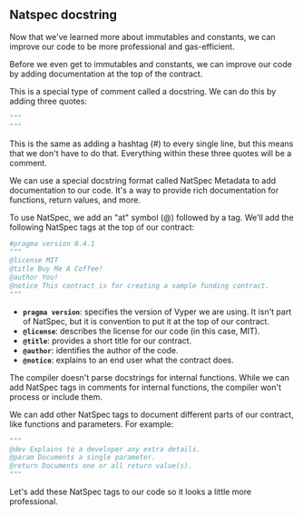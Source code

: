 ## Natspec docstring

Now that we've learned more about immutables and constants, we can improve our code to be more professional and gas-efficient.

Before we even get to immutables and constants, we can improve our code by adding documentation at the top of the contract.

This is a special type of comment called a docstring. We can do this by adding three quotes:

```python
"""
"""
```

This is the same as adding a hashtag (#) to every single line, but this means that we don't have to do that. Everything within these three quotes will be a comment.

We can use a special docstring format called NatSpec Metadata to add documentation to our code. It's a way to provide rich documentation for functions, return values, and more.

To use NatSpec, we add an "at" symbol (@) followed by a tag. We'll add the following NatSpec tags at the top of our contract:

```python
#pragma version 0.4.1
"""
@license MIT
@title Buy Me A Coffee!
@author You!
@notice This contract is for creating a sample funding contract.
"""
```

- **`pragma version`**: specifies the version of Vyper we are using. It isn't part of NatSpec, but it is convention to put it at the top of our contract.
- **`@license`**: describes the license for our code (in this case, MIT).
- **`@title`**: provides a short title for our contract.
- **`@author`**: identifies the author of the code.
- **`@notice`**: explains to an end user what the contract does.

The compiler doesn't parse docstrings for internal functions. While we can add NatSpec tags in comments for internal functions, the compiler won't process or include them.

We can add other NatSpec tags to document different parts of our contract, like functions and parameters. For example:

```python
"""
@dev Explains to a developer any extra details.
@param Documents a single parameter.
@return Documents one or all return value(s).
"""
```

Let's add these NatSpec tags to our code so it looks a little more professional.
